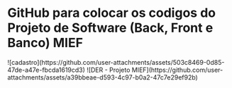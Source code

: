 <h1><b>GitHub para colocar os codigos do Projeto de Software (Back, Front e Banco) MIEF</b></h1>
![cadastro](https://github.com/user-attachments/assets/503c8469-0d85-47de-a47e-fbcda1619cd3)
![DER - Projeto MIEF](https://github.com/user-attachments/assets/a39bbeae-d593-4c97-b0a2-47c7e29ef92b)


